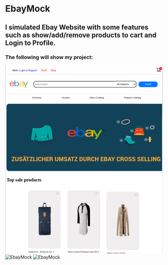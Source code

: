 # EbayMock
## I simulated Ebay Website with some features such as show/add/remove products to cart and Login to Profile.
### The following will show my project:
![EbayMock](./EbayFake-Desktop.png)
![EbayMock](./EbayMock-product-detail.png)
![EbayMock](./EbayMock-cart.png)
